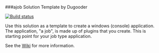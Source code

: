 ###ajob Solution Template by Dugooder

[![Build status](https://ci.appveyor.com/api/projects/status/oixw6xn3m1o3nxk5?svg=true)](https://ci.appveyor.com/project/dugooder/a-job)

Use this solution as a template to create a windows (console) application.  The application, "a job", is made up of plugins that you create.  This is starting point for your job type application.

See the [Wiki](https://github.com/dugooder/a-job/wiki/) for more information. 
